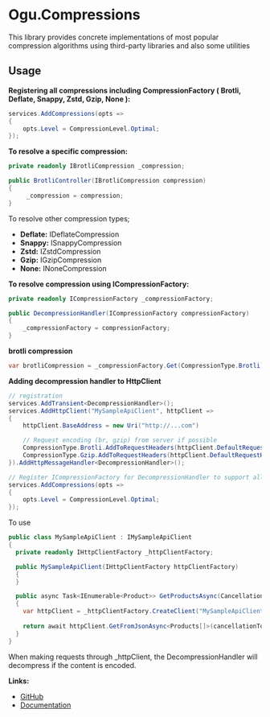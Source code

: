 # Ogu.Compressions

This library provides concrete implementations of most popular compression algorithms using third-party libraries and also some utilities

## Usage

**Registering all compressions including CompressionFactory ( Brotli, Deflate, Snappy, Zstd, Gzip, None ):**
```csharp
services.AddCompressions(opts =>
{
    opts.Level = CompressionLevel.Optimal;
});
```

**To resolve a specific compression:**
```csharp
private readonly IBrotliCompression _compression;

public BrotliController(IBrotliCompression compression)
{
     _compression = compression;
}
```

To resolve other compression types;
- **Deflate:** IDeflateCompression
- **Snappy:** ISnappyCompression
- **Zstd:** IZstdCompression
- **Gzip:** IGzipCompression
- **None:** INoneCompression

**To resolve compression using ICompressionFactory:**
```csharp
private readonly ICompressionFactory _compressionFactory;

public DecompressionHandler(ICompressionFactory compressionFactory)
{
    _compressionFactory = compressionFactory;
}
```

**brotli compression**
```csharp
var brotliCompression = _compressionFactory.Get(CompressionType.Brotli);
```

**Adding decompression handler to HttpClient**
```csharp
// registration
services.AddTransient<DecompressionHandler>();
services.AddHttpClient("MySampleApiClient", httpClient =>
{
    httpClient.BaseAddress = new Uri("http://...com")    

    // Request encoding (br, gzip) from server if possible
    CompressionType.Brotli.AddToRequestHeaders(httpClient.DefaultRequestHeaders);
    CompressionType.Gzip.AddToRequestHeaders(httpClient.DefaultRequestHeaders);
}).AddHttpMessageHandler<DecompressionHandler>();

// Register ICompressionFactory for DecompressionHandler to support all compressions including ICompressionFactory
services.AddCompressions(opts =>
{
    opts.Level = CompressionLevel.Optimal;
});
```
To use
```csharp
public class MySampleApiClient : IMySampleApiClient
{
  private readonly IHttpClientFactory _httpClientFactory;

  public MySampleApiClient(IHttpClientFactory httpClientFactory)
  {
  }

  public async Task<IEnumerable<Product>> GetProductsAsync(CancellationToken cancellationToken)
  {
    var httpClient = _httpClientFactory.CreateClient("MySampleApiClient");
   
    return await httpClient.GetFromJsonAsync<Products[]>(cancellationToken: cancellationToken);
  }
}
```

When making requests through _httpClient, the DecompressionHandler will decompress if the content is encoded.

**Links:**
- [GitHub](https://github.com/ogulcanturan/Ogu.Compressions)
- [Documentation](https://github.com/ogulcanturan/Ogu.Compressions#readme)
